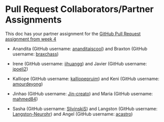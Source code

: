 # Pull Request Collaborators/Partner Assignments

This doc has your partner assignment for the [GitHub Pull Request assignment from week 4](https://github.com/IDEA-120/Course-Materials/blob/master/SCHEDULE.md#week-4)

* Anandita (GitHub username: [ananditaiscool](https://github.com/ananditaiscool)) and Braxton (GitHub username: [braxchass](https://github.com/braxchass))

* Irene (GitHub username: [iihuangg](https://github.com/iihuangg)) and Javier (GitHub username: [jpoeli2](https://github.com/jpoeli2))

* Kalliope (GitHub username: [kalliopepruim](https://github.com/kalliopepruim)) and Keni (GitHub username: [amourdeyong](https://github.com/amourdeyong))

* Jinhao (GitHub username: [Jin-creato](https://github.com/Jin-creato)) and Maria (GitHub username: [mahmed84](https://github.com/mahmed84))

* Sasha (GitHub username: [SlivinskiS](https://github.com/SlivinskiS)) and Langston (GitHub username: [Langston-Neurohr](https://github.com/Langston-Neurohr)) and Angel (GitHub username: [acastro](https://github.com/acastro))
